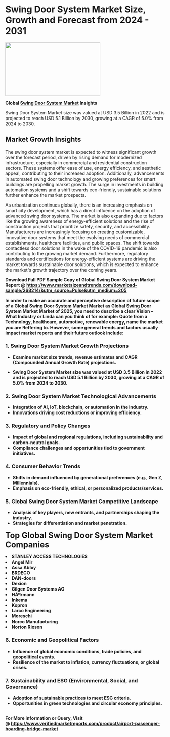 <H1>Swing Door System Market Size, Growth and Forecast from 2024 - 2031</H1><img class="aligncenter size-medium wp-image-584254" src="https://thirdeyenews.in/wp-content/uploads/2024/09/Global-Market-Research-300x168.jpeg" alt="" width="300" height="168" /><p><strong>Global&nbsp;<a href="https://www.marketsizeandtrends.com/download-sample/268214/&amp;utm_source=Pulse&amp;utm_medium=205">Swing Door System Market</a> Insights</strong></p><p>Swing Door System Market size was valued at USD 3.5 Billion in 2022 and is projected to reach USD 5.1 Billion by 2030, growing at a CAGR of 5.0% from 2024 to 2030.</p><p><h2>Market Growth Insights</h2> <p>The swing door system market is expected to witness significant growth over the forecast period, driven by rising demand for modernized infrastructure, especially in commercial and residential construction sectors. These systems offer ease of use, energy efficiency, and aesthetic appeal, contributing to their increased adoption. Additionally, advancements in automated swing door technology and growing preferences for smart buildings are propelling market growth. The surge in investments in building automation systems and a shift towards eco-friendly, sustainable solutions further enhance the market prospects.</p> <p><strong></strong></p> <p>As urbanization continues globally, there is an increasing emphasis on smart city development, which has a direct influence on the adoption of advanced swing door systems. The market is also expanding due to factors like the growing awareness of energy-efficient solutions and the rise of construction projects that prioritize safety, security, and accessibility. Manufacturers are increasingly focusing on creating customizable, innovative door systems that meet the evolving needs of commercial establishments, healthcare facilities, and public spaces. The shift towards contactless door solutions in the wake of the COVID-19 pandemic is also contributing to the growing market demand. Furthermore, regulatory standards and certifications for energy-efficient systems are driving the market towards sustainable door solutions, which is expected to enhance the market's growth trajectory over the coming years.</p> <p><strong></p><p><span class=""><strong>Download Full PDF Sample Copy of Global Swing Door System Market Report</strong> @ <a href="https://www.marketsizeandtrends.com/download-sample/268214/&amp;utm_source=Pulse&amp;utm_medium=205" target="_blank">https://www.marketsizeandtrends.com/download-sample/268214/&amp;utm_source=Pulse&amp;utm_medium=205</a></span></p><p>In order to make an accurate and perceptive description of future scope of a Global&nbsp;Swing Door System Market Market as Global&nbsp;Swing Door System Market Market of 2025, you need to describe a clear Vision &ndash; What Industry or Linda can you think of for example: Quote from a Technology, healthcare, automotive, renewable energy, name the market you are Reffering to. However, some general trends and factors usually impact market reports and their future outlook include:</p><h3>1.&nbsp;<strong>Swing Door System Market Growth Projections</strong></h3><ul><li>Examine market size trends, revenue estimates and CAGR (Compounded Annual Growth Rate) projections.</li><li><p>Swing Door System Market size was valued at USD 3.5 Billion in 2022 and is projected to reach USD 5.1 Billion by 2030, growing at a CAGR of 5.0% from 2024 to 2030.</p></li></ul><h3>2.&nbsp;<strong>Swing Door System Market Technological Advancements</strong></h3><ul><li>Integration of AI, IoT, blockchain, or automation in the industry.</li><li>Innovations driving cost reductions or improving efficiency.</li></ul><h3>3.&nbsp;<strong>Regulatory and Policy Changes</strong></h3><ul><li>Impact of global and regional regulations, including sustainability and carbon-neutral goals.</li><li>Compliance challenges and opportunities tied to government initiatives.</li></ul><h3>4.&nbsp;<strong>Consumer Behavior Trends</strong></h3><ul><li>Shifts in demand influenced by generational preferences (e.g., Gen Z, Millennials).</li><li>Emphasis on eco-friendly, ethical, or personalized products/services.</li></ul><h3>5.&nbsp;<strong>Global Swing Door System Market Competitive Landscape</strong></h3><ul><li>Analysis of key players, new entrants, and partnerships shaping the industry.</li><li>Strategies for differentiation and market penetration.</li></ul><p data-pm-slice="1 1 []"><span style="color: inherit; font-family: inherit; font-size: 25px;">Top Global Swing Door System Market Companies</span></p><div class="" data-test-id=""><p><li>STANLEY ACCESS TECHNOLOGIES</li><li> Angel Mir</li><li> Assa Abloy</li><li> BRDECO</li><li> DAN-doors</li><li> Dexion</li><li> Gilgen Door Systems AG</li><li> HÃ¶rmann</li><li> Inkema</li><li> Kopron</li><li> Larco Engineering</li><li> Moreschi</li><li> Norco Manufacturing</li><li> Norton Rixson</li></p></div><h3>6.&nbsp;<strong>Economic and Geopolitical Factors</strong></h3><ul><li>Influence of global economic conditions, trade policies, and geopolitical events.</li><li>Resilience of the market to inflation, currency fluctuations, or global crises.</li></ul><h3>7.&nbsp;<strong>Sustainability and ESG (Environmental, Social, and Governance)</strong></h3><ul><li>Adoption of sustainable practices to meet ESG criteria.</li><li>Opportunities in green technologies and circular economy principles.</li></ul><h2><strong style="font-size: 14px;">For More Information or Query, Visit @&nbsp;</strong><a style="background-color: #ffffff; font-size: 14px;" href="https://www.marketsizeandtrends.com/report/swing-door-system-market/" target="_blank">https://www.verifiedmarketreports.com/product/airport-passenger-boarding-bridge-market</a></h2>
